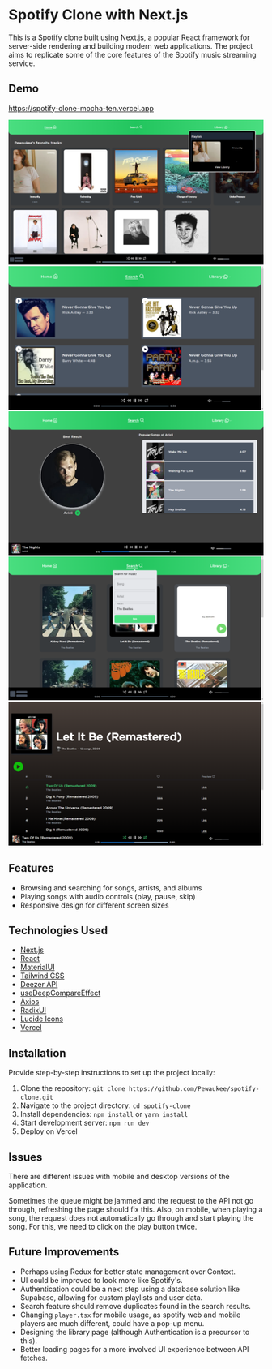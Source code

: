 # Spotify Clone with Next.js

This is a Spotify clone built using Next.js, a popular React framework for server-side rendering and building modern web applications. The project aims to replicate some of the core features of the Spotify music streaming service.

## Demo

https://spotify-clone-mocha-ten.vercel.app

![Home Page](https://github.com/Pewaukee/spotify-clone/blob/master/demo/home.png)
![Search Page (Song)](https://github.com/Pewaukee/spotify-clone/blob/master/demo/song_search.png)
![Search Page (Artist)](https://github.com/Pewaukee/spotify-clone/blob/master/demo/artist.png)
![Search Page (Album)](https://github.com/Pewaukee/spotify-clone/blob/master/demo/search_album.png)
![Playlists Page](https://github.com/Pewaukee/spotify-clone/blob/master/demo/playlist.png)

## Features

- Browsing and searching for songs, artists, and albums
- Playing songs with audio controls (play, pause, skip)
- Responsive design for different screen sizes

## Technologies Used

- [Next.js](https://nextjs.org)
- [React](https://react.dev)
- [MaterialUI](https://mui.com/material-ui/)
- [Tailwind CSS](https://tailwindcss.com)
- [Deezer API](https://developers.deezer.com/api)
- [useDeepCompareEffect](https://github.com/kentcdodds/use-deep-compare-effect)
- [Axios](https://axios-http.com/docs/intro)
- [RadixUI](https://www.radix-ui.com/docs/primitives/overview/introduction)
- [Lucide Icons](https://lucide.dev)
- [Vercel](https://vercel.com)

## Installation

Provide step-by-step instructions to set up the project locally:

1. Clone the repository: `git clone https://github.com/Pewaukee/spotify-clone.git`
2. Navigate to the project directory: `cd spotify-clone`
3. Install dependencies: `npm install` or `yarn install`
4. Start development server: `npm run dev`
5. Deploy on Vercel

## Issues

There are different issues with mobile and desktop versions of the application.

Sometimes the queue might be jammed and the request to the API not go through, refreshing the page should fix this. Also, on mobile, when playing a song, the request does not automatically go through and start playing the song. For this, we need to click on the play button twice.

## Future Improvements

- Perhaps using Redux for better state management over Context. 
- UI could be improved to look more like Spotify's. 
- Authentication could be a next step using a database solution like Supabase, allowing for custom playlists and user data.
- Search feature should remove duplicates found in the search results.
- Changing `player.tsx` for mobile usage, as spotify web and mobile players are much different, could have a pop-up menu.
- Designing the library page (although Authentication is a precursor to this).
- Better loading pages for a more involved UI experience between API fetches.
